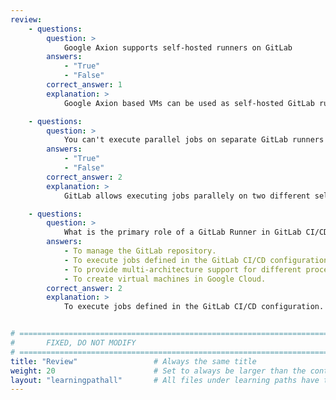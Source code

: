 ```yaml
---
review:
    - questions:
        question: >
            Google Axion supports self-hosted runners on GitLab
        answers:
            - "True"
            - "False"
        correct_answer: 1                    
        explanation: >
            Google Axion based VMs can be used as self-hosted GitLab runners

    - questions:
        question: >
            You can't execute parallel jobs on separate GitLab runners 
        answers:
            - "True"
            - "False"
        correct_answer: 2                   
        explanation: >
            GitLab allows executing jobs parallely on two different self-hosted runners with tags

    - questions:
        question: >
            What is the primary role of a GitLab Runner in GitLab CI/CD?
        answers:
            - To manage the GitLab repository.
            - To execute jobs defined in the GitLab CI/CD configuration.
            - To provide multi-architecture support for different processors.
            - To create virtual machines in Google Cloud.
        correct_answer: 2
        explanation: >
            To execute jobs defined in the GitLab CI/CD configuration.


# ================================================================================
#       FIXED, DO NOT MODIFY
# ================================================================================
title: "Review"                 # Always the same title
weight: 20                      # Set to always be larger than the content in this path
layout: "learningpathall"       # All files under learning paths have this same wrapper
---
```


